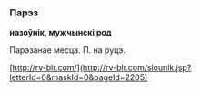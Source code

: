 ### Парэз
**назоўнік, мужчынскі род**

Парэзанае месца. П. на руцэ.

<a rel="author">[http://rv-blr.com/](http://rv-blr.com/slounik.jsp?letterId=0&maskId=0&pageId=2205)</a>
